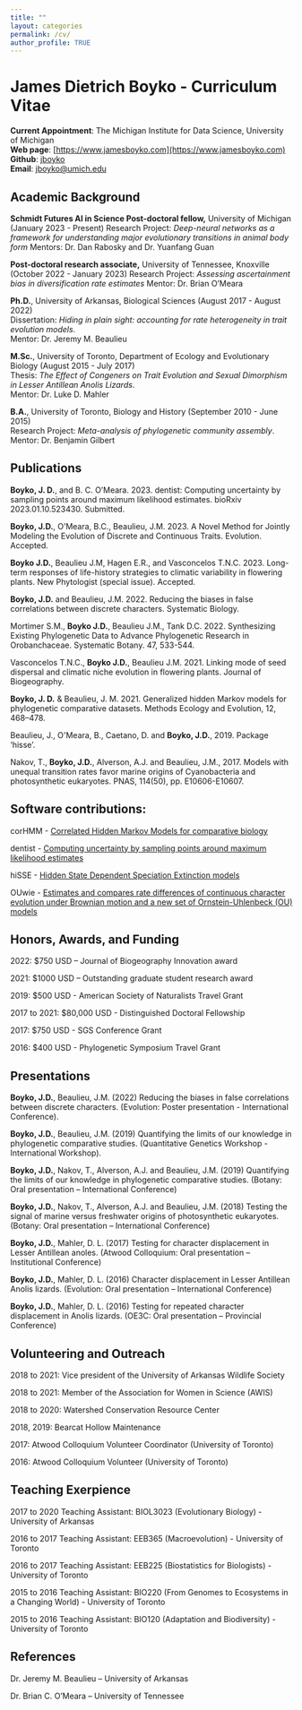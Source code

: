 ```yaml
---
title: ""
layout: categories
permalink: /cv/
author_profile: TRUE
---
```

# James Dietrich Boyko - Curriculum Vitae
**Current Appointment**: The Michigan Institute for Data Science, University of Michigan   
**Web page**: [https://www.jamesboyko.com](https://www.jamesboyko.com)   
**Github**: [jboyko](https://github.com/jboyko)   
**Email**: [jboyko@umich.edu](jboyko@umich.edu)   

## Academic Background
**Schmidt Futures AI in Science Post-doctoral fellow,** University of Michigan (January 2023 - Present)
Research Project: *Deep-neural networks as a framework for understanding major evolutionary transitions in animal body form*
Mentors: Dr. Dan Rabosky and Dr. Yuanfang Guan

**Post-doctoral research associate,** University of Tennessee, Knoxville (October 2022 - January 2023)
Research Project: *Assessing ascertainment bias in diversification rate estimates*
Mentor: Dr. Brian O’Meara

**Ph.D.**, University of Arkansas, Biological Sciences (August 2017 - August 2022)   
Dissertation: *Hiding in plain sight: accounting for rate heterogeneity in trait evolution models.*  
Mentor: Dr. Jeremy M. Beaulieu   

**M.Sc.**, University of Toronto, Department of Ecology and Evolutionary Biology (August 2015 - July 2017)   
Thesis: *The Effect of Congeners on Trait Evolution and Sexual Dimorphism in Lesser Antillean Anolis Lizards*.    
Mentor: Dr. Luke D. Mahler   

**B.A.**, University of Toronto, Biology and History (September 2010 - June 2015)   
Research Project: *Meta-analysis of phylogenetic community assembly*.    
Mentor: Dr. Benjamin Gilbert   

## Publications
**Boyko, J. D.**, and B. C. O’Meara. 2023. dentist: Computing uncertainty by sampling points around maximum likelihood estimates. bioRxiv 2023.01.10.523430. Submitted.

**Boyko, J.D.**, O’Meara, B.C., Beaulieu, J.M. 2023. A Novel Method for Jointly Modeling the Evolution of Discrete and Continuous Traits. Evolution. Accepted.

**Boyko J.D.**, Beaulieu J.M, Hagen E.R., and Vasconcelos T.N.C. 2023. Long-term responses of life-history strategies to climatic variability in flowering plants.  New Phytologist (special issue). Accepted. 

**Boyko, J.D.** and Beaulieu, J.M. 2022. Reducing the biases in false correlations between discrete characters. Systematic Biology. 

Mortimer S.M., **Boyko J.D.**, Beaulieu J.M., Tank D.C. 2022. Synthesizing Existing Phylogenetic Data to Advance Phylogenetic Research in Orobanchaceae. Systematic Botany. 47, 533-544.

Vasconcelos T.N.C., **Boyko J.D.**, Beaulieu J.M. 2021. Linking mode of seed dispersal and climatic niche evolution in flowering plants.  Journal of Biogeography.

**Boyko, J. D.** & Beaulieu, J. M. 2021. Generalized hidden Markov models for phylogenetic comparative datasets. Methods Ecology and Evolution, 12, 468–478.  

Beaulieu, J., O'Meara, B., Caetano, D. and **Boyko, J.D.**, 2019. Package ‘hisse’.

Nakov, T., **Boyko, J.D.**, Alverson, A.J. and Beaulieu, J.M., 2017. Models with unequal transition rates favor marine origins of Cyanobacteria and photosynthetic eukaryotes. PNAS, 114(50), pp. E10606-E10607. 

## Software contributions:

corHMM - [Correlated Hidden Markov Models for comparative biology](https://github.com/thej022214/corHMM)   

dentist - [Computing uncertainty by sampling points around maximum likelihood estimates](https://github.com/bomeara/dentist)

hiSSE - [Hidden State Dependent Speciation Extinction models](https://github.com/thej022214/hisse)   

OUwie - [Estimates and compares rate differences of continuous character evolution under Brownian motion and a new set of Ornstein-Uhlenbeck (OU) models](https://github.com/thej022214/OUwie)   


## Honors, Awards, and Funding

2022: $750 USD – Journal of Biogeography Innovation award

2021: $1000 USD – Outstanding graduate student research award

2019: $500 USD - American Society of Naturalists Travel Grant    

2017 to 2021: $80,000 USD - Distinguished Doctoral Fellowship    

2017: $750 USD - SGS Conference Grant    

2016: $400 USD - Phylogenetic Symposium Travel Grant    


## Presentations
**Boyko, J.D.**, Beaulieu, J.M. (2022) Reducing the biases in false correlations between discrete characters. (Evolution: Poster presentation - International Conference). 

**Boyko, J.D.**, Beaulieu, J.M. (2019) Quantifying the limits of our knowledge in phylogenetic comparative studies. (Quantitative Genetics Workshop - International Workshop). 

**Boyko, J.D.**, Nakov, T., Alverson, A.J. and Beaulieu, J.M. (2019) Quantifying the limits of our knowledge in phylogenetic comparative studies. (Botany: Oral presentation – International Conference)    

**Boyko, J.D.**, Nakov, T., Alverson, A.J. and Beaulieu, J.M. (2018) Testing the signal of marine versus freshwater origins of photosynthetic eukaryotes. (Botany: Oral presentation – International Conference)   

**Boyko, J.D.**, Mahler, D. L. (2017) Testing for character displacement in Lesser Antillean anoles. (Atwood Colloquium: Oral presentation – Institutional Conference)      

**Boyko, J.D.**, Mahler, D. L. (2016) Character displacement in Lesser Antillean Anolis lizards. (Evolution: Oral presentation – International Conference)    

**Boyko, J.D.**, Mahler, D. L. (2016) Testing for repeated character displacement in Anolis lizards. (OE3C: Oral presentation – Provincial Conference)   

## Volunteering and Outreach
2018 to 2021: Vice president of the University of Arkansas Wildlife Society 

2018 to 2021: Member of the Association for Women in Science (AWIS)

2018 to 2020: Watershed Conservation Resource Center 

2018, 2019: Bearcat Hollow Maintenance 

2017: Atwood Colloquium Volunteer Coordinator (University of Toronto)

2016: Atwood Colloquium Volunteer (University of Toronto)


## Teaching Exerpience
2017 to 2020 Teaching Assistant: BIOL3023 (Evolutionary Biology) - University of Arkansas   

2016 to 2017 Teaching Assistant: EEB365 (Macroevolution) - University of Toronto    

2016 to 2017 Teaching Assistant: EEB225 (Biostatistics for Biologists) - University of Toronto    

2015 to 2016 Teaching Assistant: BIO220 (From Genomes to Ecosystems in a Changing World) - University of Toronto    

2015 to 2016 Teaching Assistant: BIO120 (Adaptation and Biodiversity) - University of Toronto    

## References
Dr. Jeremy M. Beaulieu – University of Arkansas 

Dr. Brian C. O’Meara – University of Tennessee

